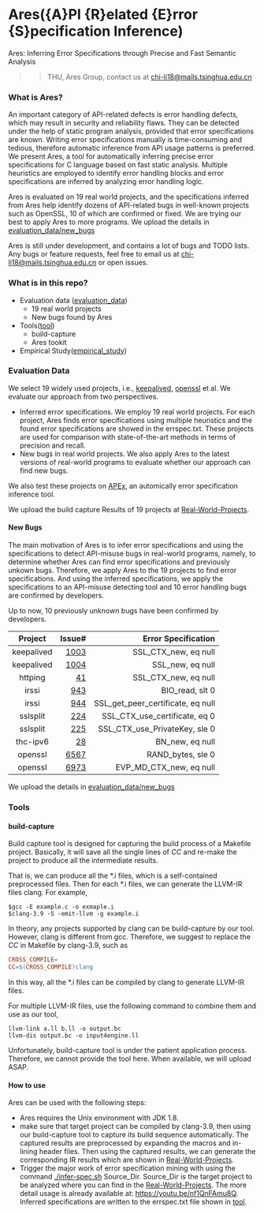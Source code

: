 # Ares({A}PI {R}elated {E}rror {S}pecification Inference)
Ares: Inferring Error Specifications through Precise and Fast Semantic Analysis
>> THU, Ares Group, contact us at chi-li18@mails.tsinghua.edu.cn

### What is Ares?

An important category of API-related defects is error handling defects, which may result in security and reliability flaws. They can be detected under the help of static program analysis, provided that error specifications are known. Writing error specifications manually is time-consuming and tedious, therefore automatic inference from API usage patterns is preferred. 
We present Ares, a tool for automatically inferring precise error specifications for C language based on fast static analysis. Multiple heuristics are employed to identify error handling blocks and error specifications are inferred by analyzing error handling logic. 

Ares is evaluated on 19 real world projects, and the specifications inferred from Ares help identify dozens of API-related bugs in well-known projects such as OpenSSL, 10 of which are confirmed or fixed. We are trying our best to apply Ares to more programs. We upload the details in [evaluation_data/new_bugs](evaluation_data/new_bugs) 


Ares is still under development, and contains a lot of bugs and TODO lists. Any bugs or feature requests, feel free to email us at chi-li18@mails.tsinghua.edu.cn or open issues.

### What is in this repo?

- Evaluation data ([evaluation_data](evaluation_data))
  - 19 real world projects
  - New bugs found by Ares
- Tools([tool](tool))
  - build-capture
   - Ares tookit
 - Empirical Study([empirical_study](empirical_study))



### Evaluation Data

We select 19 widely used projects, i.e., [keepalived](https://github.com/acassen/keepalived), [openssl](https://github.com/openssl/openssl) et al.  We evaluate our approach from two perspectives.

- Inferred error specifications. We employ 19 real world projects. For each project, Ares finds error specifications using multiple heuristics and the found error specifications are showed in the errspec.txt. These projects are used for comparison with state-of-the-art methods in terms of precision and recall. 
- New bugs in real world projects. We also apply Ares to the latest versions of real-world programs to evaluate whether our approach can find new bugs.

We also test these projects on  [APEx](https://github.com/yujokang/APEx), an automically error specification inference tool.

We upload the build capture Results of 19 projects at [Real-World-Projects](evaluation_data/Real-World-Projects).

#### New Bugs

The main motivation of Ares is to infer error specifications and using the specifications to detect API-misuse bugs in real-world programs, namely, to determine whether Ares can find error specifications and previously unkown bugs. Therefore, we apply Ares to the 19 projects to find error specifications. And using the inferred specifications, we apply the specifications to an API-misuse detecting tool and 10 error handling bugs are confirmed by developers.

Up to now, 10 previously unknown bugs have been confirmed by developers. 

|      Project      | Issue# | Error Specification
| :---------------: | -------------------------------------: |---------:
|      keepalived      |                             [1003](https://github.com/acassen/keepalived/issues/1003) | SSL\_CTX\_new, eq null
|      keepalived       |                            [1004](https://github.com/acassen/keepalived/issues/1004) | SSL\_new, eq null
|        httping        |                            [41](https://github.com/flok99/httping/issues/41) | SSL\_CTX\_new, eq null
|       irssi        |                               [943](https://github.com/irssi/irssi/issues/943) | BIO\_read, slt 0
|      irssi      |                               [944](https://github.com/irssi/irssi/issues/944) | SSL\_get\_peer\_certificate, eq null
|      sslsplit      |                               [224](https://github.com/droe/sslsplit/issues/224) | SSL\_CTX\_use\_certificate, eq 0
|     sslsplit     |                               [225](https://github.com/droe/sslsplit/issues/225) | SSL\_CTX\_use\_PrivateKey, sle 0
|   thc-ipv6   |                               [28](https://github.com/vanhauser-thc/thc-ipv6/issues/28) | BN\_new, eq null
|       openssl       |                               [6567](https://github.com/openssl/openssl/issues/6567) | RAND\_bytes, sle 0
|     openssl     |                               [6973](https://github.com/openssl/openssl/issues/6973) | EVP\_MD\_CTX\_new, eq null

We upload the details  in [evaluation_data/new_bugs](evaluation_data/new_bugs) 


### Tools

#### build-capture

Build capture tool is designed for capturing the build process of a Makefile project. Basically, it will save all the single lines of $CC$ and re-make the project to produce all the intermediate results.

That is, we can produce all the *.i files, which is a self-contained preprocessed files. Then for each *.i files, we can generate the LLVM-IR files clang. For example, 

```shell
$gcc -E example.c -o exmaple.i
$clang-3.9 -S -emit-llvm -g example.i
```


In theory, any projects supported by clang can be build-capture by our tool. However, clang is different from gcc. Therefore, we suggest to replace the $CC$ in Makefile by clang-3.9, such as

```makefile
CROSS_COMPILE=
CC=$(CROSS_COMPILE)clang
```

In this way, all the *.i files can be compiled by clang to generate LLVM-IR files. 

For multiple LLVM-IR files, use the following command to combine them and use as our tool,

```shell
llvm-link a.ll b.ll -o output.bc
llvm-dis output.bc -o input4engine.ll
```

Unfortunately, build-capture tool is under the patient application process. Therefore, we cannot provide the tool here. When available, we will upload ASAP.


#### How to use

Ares can be used with the following steps: 
  - Ares requires the Unix environment with JDK 1.8.
  - make sure that target project can be compiled by clang-3.9, then using our build-capture tool to capture its build sequence automatically. The captured results are preprocessed by expanding the macros and in-lining header files. Then using the captured results, we can generate the corresponding IR results which are shown in [Real-World-Projects](evaluation_data/Real-World-Projects).
  - Trigger the major work of error specification mining with using the command [./infer-spec.sh](tool) Source_Dir. Source_Dir is the target project to be analyzed where you can find in the [Real-World-Projects](evaluation_data/Real-World-Projects).  The more detail usage is already available at:  https://youtu.be/nf1QnFAmu8Q. Inferred specifications are written to the errspec.txt file shown in [tool](tool/output/).

